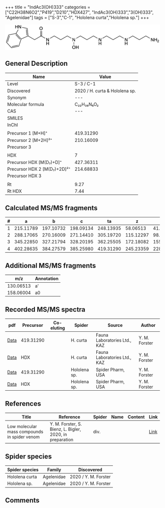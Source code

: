 +++
title = "IndAc3(OH)333"
categories = ["C22H38N6O2","P419","D210","HDX427",
"IndAc3(OH)333","3(OH)333",
"Agelenidae"]
tags = ["S-3","C-1",
"Hololena curta","Hololena sp."]
+++

![](/img/IndAc3(OH)333.png)

## General Description

| Name                       | Value              |
|----------------------------|--------------------|
| Level                      | S-3 / C-1          |
| Discovered                 | 2020 / H. curta & Hololena sp.  |
| Synonym                    | ---                |
| Molecular formula          | C₂₂H₃₈N₆O₂                   |
| CAS                        | ---                |
| SMILES |   |
| InChI  |   |
|                            |                    |
| Precursor 1 [M+H]⁺         | 419.31290                   |
| Precursor 2 [M+2H]²⁺       | 210.16009                   |
| Precursor 3                |                    |
|                            |                    |
| HDX                        | 7                   |
| Precursor HDX   [M(D₇)+D]⁺   | 427.36311                   |
| Precursor HDX 2 [M(D₇)+2D]²⁺ | 214.68833                   |
| Precursor HDX 3            |                    |
|                            |                    |
| Rt                         | 9.27                   |
| Rt HDX                     | 7.44                   |

## Calculated MS/MS fragments

| # | a         | b         | c         | ta        | z         | y         | tz        |
|---|-----------|-----------|-----------|-----------|-----------|-----------|-----------|
| 1 | 215.11789 | 197.10732 | 198.09134 | 248.13935 | 58.06513 | 41.03858 | 75.09167 |
| 2 | 288.17065 | 270.16009 | 271.14410 | 305.19720 | 115.12297 | 98.09643 | 132.14952 |
| 3 | 345.22850 | 327.21794 | 328.20195 | 362.25505 | 172.18082 | 155.15428 | 205.20229 |
| 4 | 402.28635 | 384.27579 | 385.25980 | 419.31290 | 245.23359 | 228.20704 | 262.26014 |

## Additional MS/MS fragments

| m/z | Annotation |
|-----|------------|
| 130.06513 | a'         |
| 158.06004 | a0         |

## Recorded MS/MS spectra

| pdf                                             | Precursor | Co-eluting | Spider      | Source                       | Author        |
|-------------------------------------------------|-----------|------------|-------------|------------------------------|---------------|
| [Data](/pdf/H-curta/419_IndAc3(OH)333_Hc.pdf) | 419.31290 |           | H. curta | Fauna Laboratories Ltd., KAZ | Y. M. Forster |
| [Data](/pdf/H-curta/419_IndAc3(OH)333_Hc_HDX.pdf) | HDX |           | H. curta | Fauna Laboratories Ltd., KAZ | Y. M. Forster |
| [Data](/pdf/Hololena-sp/419_IndAc3(OH)333_Ho-sp.pdf) | 419.31290 |           | Hololena sp. | Spider Pharm, USA | Y. M. Forster |
| [Data](/pdf/Hololena-sp/419_IndAc3(OH)333_Ho-sp_HDX.pdf) | HDX |           | Hololena sp. | Spider Pharm, USA | Y. M. Forster |


## References

| Title | Reference | Spider | Name | Content | Link |
|-------|-----------|--------|------|---------|------|
| Low molecular mass compounds in spider venom      | Y. M. Forster, S. Bienz, L. Bigler, 2020, in preparation          | div.       |   |   | [Link](unknown) |

## Spider species

| Spider species     | Family     | Discovered           |
|--------------------|------------|----------------------|
| Hololena curta | Agelenidae | 2020 / Y. M. Forster |
| Hololena sp. | Agelenidae | 2020 / Y. M. Forster |


## Comments